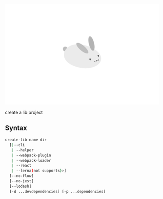<div alert="center">
  <img src="/assets/BgImage.svg" alt="Logo" />

  create a lib project
</div>


## Syntax

```sh
create-lib name dir
  [|--cli
   | --helper
   | --webpack-plugin
   | --webpack-loader
   | --react
   | --lerna(not supports)>]
  [--no-flow]
  [--no-jest]
  [--lodash]
  [-d ...devdependencies] [-p ...dependencies]
```
